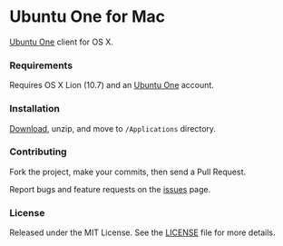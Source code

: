# Ubuntu One for Mac

[Ubuntu One](http://one.ubuntu.com/) client for OS X.

### Requirements

Requires OS X Lion (10.7) and an [Ubuntu One][u1] account.

### Installation

[Download][download], unzip, and move to `/Applications` directory.

### Contributing

Fork the project, make your commits, then send a Pull Request.

Report bugs and feature requests on the [issues][issues] page.

### License

Released under the MIT License. See the [LICENSE][license] file for more details.

[u1]:https://one.ubuntu.com/
[license]:https://github.com/chrisledet/Ubuntu-One-Mac/blob/master/LICENSE
[changelog]:https://github.com/chrisledet/Ubuntu-One-Mac/blob/master/CHANGELOG.md
[issues]:https://github.com/chrisledet/Ubuntu-One-Mac/issues
[download]:https://github.com/downloads/chrisledet/Ubuntu-One-Mac/UbuntuOne%20v0.2.0.zip

